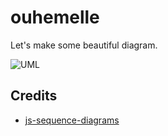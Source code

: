 ouhemelle
=========

Let's make some beautiful diagram.

![UML](http://upload.wikimedia.org/wikipedia/en/2/2d/UML_logo.gif)



Credits
-------
* [js-sequence-diagrams](http://bramp.github.io/js-sequence-diagrams/)
